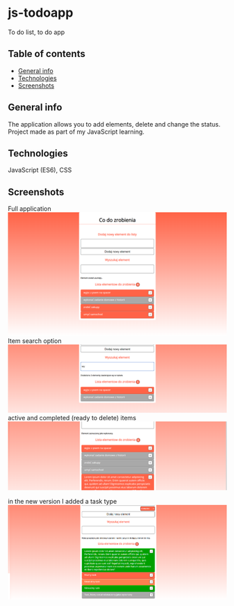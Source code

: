# js-todoapp
To do list, to do app 

## Table of contents
* [General info](#general-info)
* [Technologies](#technologies)
* [Screenshots](#screenshots)

## General info
The application allows you to add elements, delete and change the status.
Project made as part of my JavaScript learning. 

## Technologies
JavaScript (ES6),
CSS

## Screenshots
Full application
![Full](./img/1.png)
Item search option
![Search](./img/2.png)
active and completed (ready to delete) items
![Done activity](./img/3.png)

in the new version I added a task type
![Type](./img/newversion.png)





